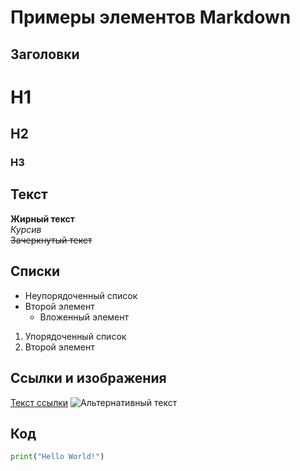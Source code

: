 # Примеры элементов Markdown

## Заголовки
# H1
## H2
### H3

## Текст
**Жирный текст**  
*Курсив*  
~~Зачеркнутый текст~~

## Списки
- Неупорядоченный список
- Второй элемент
   - Вложенный элемент

1. Упорядоченный список
2. Второй элемент

## Ссылки и изображения
[Текст ссылки](https://example.com)
![Альтернативный текст](путь/к/изображению.jpg)

## Код
```python
print("Hello World!")
